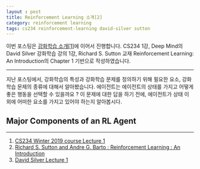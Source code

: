 ```yaml
---
layout : post
title: Reinforcement Learning 소개[2]
category: reinforcement learning
tags: cs234 reinforcement-learning david-silver sutton
---
```


이번 포스팅은 [강화학습 소개[1]](https://ralasun.github.io/reinforcement%20learning/2020/07/11/introRL(1)/)에 이어서 진행합니다. CS234 1강, Deep Mind의 David Silver 강화학습 강의 1강, Richard S. Sutton 교재 Reinforcement Learning: An Introduction의 Chapter 1 기반으로 작성하였습니다. 

***

지난 포스팅에서, 강화학습의 특성과 강화학습 문제를 정의하기 위해 필요한 요소, 강화학습 문제의 종류에 대해서 알아봤습니다. 에이전트는 에이전트의 상태를 가지고 어떻게 좋은 행동을 선택할 수 있을까요 ? 이 문제에 대한 답을 하기 전에, 에이전트가 상태 이외에 어떠한 요소를 가지고 있어야 하는지 알아봅시다. 

<h2>Major Components of an RL Agent</h2>



***
1. [CS234 Winter 2019 course Lecture 1](http://web.stanford.edu/class/cs234/slides/lecture1.pdf)
2. [Richard S. Sutton and Andre G. Barto : Reinforcement Learning : An Introduction](http://incompleteideas.net/book/bookdraft2017nov5.pdf)
3. [David Silver Lecture 1](https://www.davidsilver.uk/wp-content/uploads/2020/03/intro_RL.pdf)





